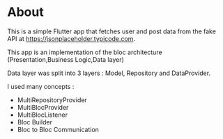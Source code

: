 # About

This is a simple Flutter app that fetches user and post data from the fake API at https://jsonplaceholder.typicode.com.

This app is an implementation of the bloc architecture (Presentation,Business Logic,Data layer)

Data layer was split into 3 layers : Model, Repository and DataProvider.

I used many concepts :

- MultiRepositoryProvider
- MultiBlocProvider
- MultiBlocListener
- Bloc Builder
- Bloc to Bloc Communication
